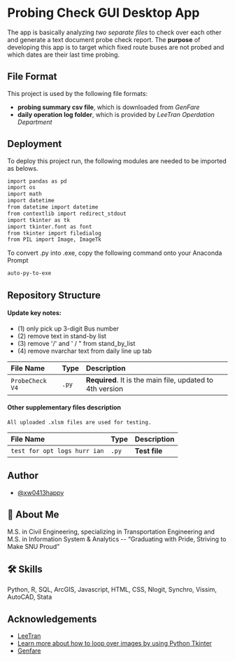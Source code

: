 
# Probing Check GUI Desktop App

The app is basically analyzing *two separate files* to check over each other and generate a text document probe check report. 
The **purpose** of developing this app is to target which fixed route buses are not probed and which dates are their last time probing.



## File Format

This project is used by the following file formats:

- **probing summary csv file**, which is downloaded from *GenFare*
- **daily operation log folder**, which is provided by *LeeTran Operdation Department*


## Deployment

To deploy this project run, the following modules are needed to be imported as belows.

```bash
import pandas as pd
import os
import math
import datetime
from datetime import datetime
from contextlib import redirect_stdout
import tkinter as tk
import tkinter.font as font
from tkinter import filedialog
from PIL import Image, ImageTk
```

To convert .py into .exe, copy the following command onto your Anaconda Prompt
```bash
auto-py-to-exe
```



## Repository Structure

#### Update key notes:


- (1) only pick up 3-digit Bus number
- (2) remove text in stand-by list 
- (3) remove '/' and ' / " from stand_by_list
- (4) remove nvarchar text from daily line up tab


| File Name | Type     | Description                |
| :-------- | :------- | :------------------------- |
| `ProbeCheck V4` | `.py` | **Required**. It is the main file, updated to 4th version |

#### Other supplementary files description

```http
All uploaded .xlsm files are used for testing.
```

| File Name | Type     | Description                       |
| :-------- | :------- | :-------------------------------- |
| `test for opt logs hurr ian`      | `.py` | **Test file** |




## Author

- [@xw0413happy](https://github.com/xw0413happy)


## 🚀 About Me
M.S. in Civil Engineering, specializing in Transportation Engineering and M.S. in Information System & Analytics -- “Graduating with Pride, Striving to Make SNU Proud”


## 🛠 Skills
Python, R, SQL, ArcGIS, Javascript, HTML, CSS, Nlogit, Synchro, Vissim, AutoCAD, Stata


## Acknowledgements

 - [LeeTran](https://www.leegov.com/leetran/how-to-ride/maps-schedules)
 - [Learn more about how to loop over images by using Python Tkinter](https://www.youtube.com/watch?v=NoTM8JciWaQ&t=565s)
 - [Genfare](https://www.genfare.com/products/)

